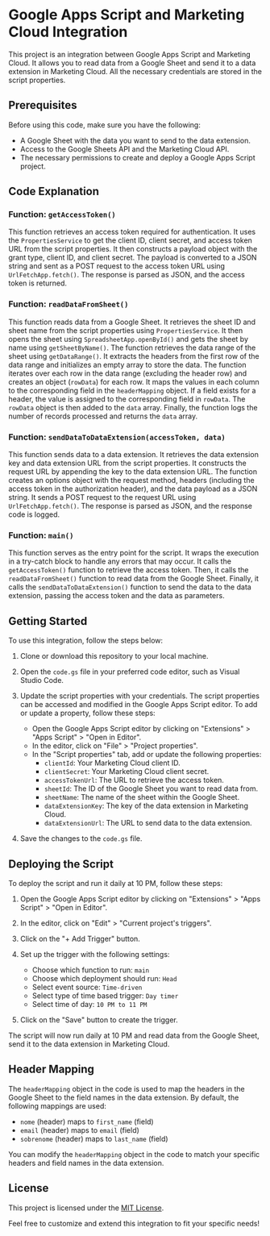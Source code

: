 # Google Apps Script and Marketing Cloud Integration

This project is an integration between Google Apps Script and Marketing Cloud. It allows you to read data from a Google Sheet and send it to a data extension in Marketing Cloud. All the necessary credentials are stored in the script properties.

## Prerequisites

Before using this code, make sure you have the following:

- A Google Sheet with the data you want to send to the data extension.
- Access to the Google Sheets API and the Marketing Cloud API.
- The necessary permissions to create and deploy a Google Apps Script project.

## Code Explanation

### Function: `getAccessToken()`

This function retrieves an access token required for authentication. It uses the `PropertiesService` to get the client ID, client secret, and access token URL from the script properties. It then constructs a payload object with the grant type, client ID, and client secret. The payload is converted to a JSON string and sent as a POST request to the access token URL using `UrlFetchApp.fetch()`. The response is parsed as JSON, and the access token is returned.

### Function: `readDataFromSheet()`

This function reads data from a Google Sheet. It retrieves the sheet ID and sheet name from the script properties using `PropertiesService`. It then opens the sheet using `SpreadsheetApp.openById()` and gets the sheet by name using `getSheetByName()`. The function retrieves the data range of the sheet using `getDataRange()`. It extracts the headers from the first row of the data range and initializes an empty array to store the data. The function iterates over each row in the data range (excluding the header row) and creates an object (`rowData`) for each row. It maps the values in each column to the corresponding field in the `headerMapping` object. If a field exists for a header, the value is assigned to the corresponding field in `rowData`. The `rowData` object is then added to the `data` array. Finally, the function logs the number of records processed and returns the `data` array.

### Function: `sendDataToDataExtension(accessToken, data)`

This function sends data to a data extension. It retrieves the data extension key and data extension URL from the script properties. It constructs the request URL by appending the key to the data extension URL. The function creates an options object with the request method, headers (including the access token in the authorization header), and the data payload as a JSON string. It sends a POST request to the request URL using `UrlFetchApp.fetch()`. The response is parsed as JSON, and the response code is logged.

### Function: `main()`

This function serves as the entry point for the script. It wraps the execution in a try-catch block to handle any errors that may occur. It calls the `getAccessToken()` function to retrieve the access token. Then, it calls the `readDataFromSheet()` function to read data from the Google Sheet. Finally, it calls the `sendDataToDataExtension()` function to send the data to the data extension, passing the access token and the data as parameters.

## Getting Started

To use this integration, follow the steps below:

1. Clone or download this repository to your local machine.

2. Open the `code.gs` file in your preferred code editor, such as Visual Studio Code.

3. Update the script properties with your credentials. The script properties can be accessed and modified in the Google Apps Script editor. To add or update a property, follow these steps:

   - Open the Google Apps Script editor by clicking on "Extensions" > "Apps Script" > "Open in Editor".
   - In the editor, click on "File" > "Project properties".
   - In the "Script properties" tab, add or update the following properties:
     - `clientId`: Your Marketing Cloud client ID.
     - `clientSecret`: Your Marketing Cloud client secret.
     - `accessTokenUrl`: The URL to retrieve the access token.
     - `sheetId`: The ID of the Google Sheet you want to read data from.
     - `sheetName`: The name of the sheet within the Google Sheet.
     - `dataExtensionKey`: The key of the data extension in Marketing Cloud.
     - `dataExtensionUrl`: The URL to send data to the data extension.

4. Save the changes to the `code.gs` file.

## Deploying the Script

To deploy the script and run it daily at 10 PM, follow these steps:

1. Open the Google Apps Script editor by clicking on "Extensions" > "Apps Script" > "Open in Editor".

2. In the editor, click on "Edit" > "Current project's triggers".

3. Click on the "+ Add Trigger" button.

4. Set up the trigger with the following settings:
   - Choose which function to run: `main`
   - Choose which deployment should run: `Head`
   - Select event source: `Time-driven`
   - Select type of time based trigger: `Day timer`
   - Select time of day: `10 PM to 11 PM`

5. Click on the "Save" button to create the trigger.

The script will now run daily at 10 PM and read data from the Google Sheet, send it to the data extension in Marketing Cloud.

## Header Mapping

The `headerMapping` object in the code is used to map the headers in the Google Sheet to the field names in the data extension. By default, the following mappings are used:

- `nome` (header) maps to `first_name` (field)
- `email` (header) maps to `email` (field)
- `sobrenome` (header) maps to `last_name` (field)

You can modify the `headerMapping` object in the code to match your specific headers and field names in the data extension.

## License

This project is licensed under the [MIT License](LICENSE).

Feel free to customize and extend this integration to fit your specific needs!
